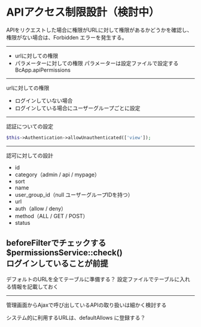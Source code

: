 # APIアクセス制限設計（検討中）

APIをリクエストした場合に権限がURLに対して権限があるかどうかを確認し、権限がない場合は、Forbidden エラーを発生する。


---

- urlに対しての権限
- パラメーターに対しての権限
パラメーターは設定ファイルで設定する  
BcApp.apiPermissions
---

urlに対しての権限
- ログインしていない場合
- ログインしている場合にユーザーグループごとに設定

--- 

認証についての設定
```php
$this->Authentication->allowUnauthenticated(['view']);
```
--- 

認可に対しての設計
- id
- category（admin / api / mypage）
- sort
- name
- user_group_id（null ユーザーグループIDを持つ）
- url
- auth（allow / deny）
- method（ALL / GET / POST）
- status

beforeFilterでチェックする  
$permissionsService::check()  
ログインしていることが前提
---

デフォルトのURLを全てテーブルに準備する？
設定ファイルでテーブルに入れる情報を記載しておく

---

管理画面からAjaxで呼び出しているAPIの取り扱いは細かく検討する

システム的に利用するURLは、defaultAllows に登録する？



